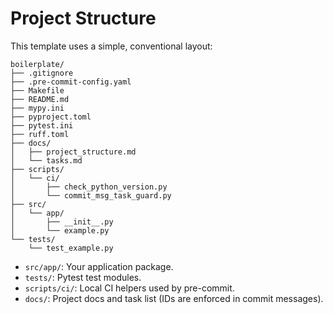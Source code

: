 # Project Structure

This template uses a simple, conventional layout:

```
boilerplate/
├── .gitignore
├── .pre-commit-config.yaml
├── Makefile
├── README.md
├── mypy.ini
├── pyproject.toml
├── pytest.ini
├── ruff.toml
├── docs/
│   ├── project_structure.md
│   └── tasks.md
├── scripts/
│   └── ci/
│       ├── check_python_version.py
│       └── commit_msg_task_guard.py
├── src/
│   └── app/
│       ├── __init__.py
│       └── example.py
└── tests/
    └── test_example.py
```

- `src/app/`: Your application package.
- `tests/`: Pytest test modules.
- `scripts/ci/`: Local CI helpers used by pre-commit.
- `docs/`: Project docs and task list (IDs are enforced in commit messages).
